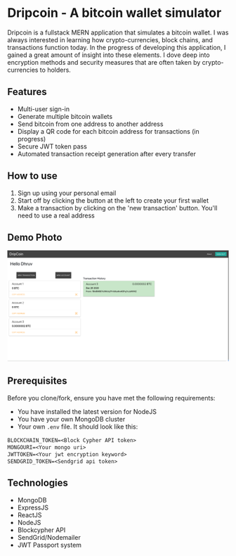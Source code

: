 # Dripcoin - A bitcoin wallet simulator


Dripcoin is a fullstack MERN application that simulates a bitcoin wallet. I was always interested in learning how crypto-currencies, block chains, and transactions function today. In the progress of developing this application, I gained a great amount of insight into these elements. I dove deep into encryption methods and security measures that are often taken by crypto-currencies to holders. 

## Features
- Multi-user sign-in
- Generate multiple bitcoin wallets
- Send bitcoin from one address to another address
- Display a QR code for each bitcoin address for transactions (in progress)
- Secure JWT token pass
- Automated transaction receipt generation after every transfer 

## How to use
1. Sign up using your personal email
2. Start off by clicking the button at the left to create your first wallet
3.  Make a transaction by clicking on the 'new transaction' button. You'll need to use a real address

## Demo Photo
![demo pic](main.png)


## Prerequisites
Before you clone/fork, ensure you have met the following requirements:
- You have installed the latest version for NodeJS
- You have your own MongoDB cluster
- Your own `.env` file. It should look like this:
```
BLOCKCHAIN_TOKEN=<Block Cypher API token>
MONGOURI=<Your mongo uri>
JWTTOKEN=<Your jwt encryption keyword>
SENDGRID_TOKEN=<Sendgrid api token>
```

## Technologies
- MongoDB
- ExpressJS
- ReactJS
- NodeJS
- Blockcypher API
- SendGrid/Nodemailer
- JWT Passport system


